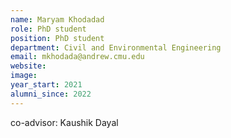 ```yaml
---
name: Maryam Khodadad
role: PhD student
position: PhD student
department: Civil and Environmental Engineering
email: mkhodada@andrew.cmu.edu
website: 
image: 
year_start: 2021
alumni_since: 2022
---
```

co-advisor: Kaushik Dayal
